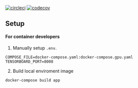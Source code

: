 [![circleci](https://circleci.com/gh/h4nyu/vision-tools.svg?style=svg)](https://app.circleci.com/pipelines/github/h4nyu/vision-tools?filter=all)
[![codecov](https://codecov.io/gh/h4nyu/vision-tools/branch/master/graph/badge.svg?token=TLYBISJIE4)](https://codecov.io/gh/h4nyu/vision-tools)

## Setup

#### For container developers

1. Manually setup `.env`. 

```
COMPOSE_FILE=docker-compose.yaml:docker-compose.gpu.yaml
TENSORBOARD_PORT=8008
```

2. Build local enviroment image

```
docker-compose build app
```

